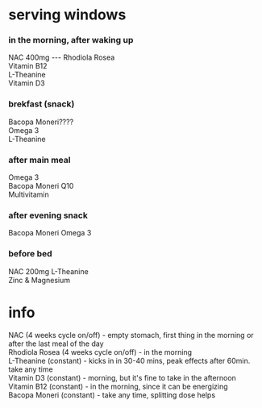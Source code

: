 # serving windows
### in the morning, after waking up
NAC 400mg  --- Rhodiola Rosea  
Vitamin B12  
L-Theanine  
Vitamin D3  
### brekfast (snack)
Bacopa Moneri????  
Omega 3  
L-Theanine  
### after main meal
Omega 3  
Bacopa Moneri
Q10  
Multivitamin  
### after evening snack
Bacopa Moneri
Omega 3  
### before bed
NAC 200mg
L-Theanine  
Zinc & Magnesium  
# info  
NAC (4 weeks cycle on/off) - empty stomach, first thing in the morning or after the last meal of the day  
Rhodiola Rosea (4 weeks cycle on/off) - in the morning  
L-Theanine (constant) - kicks in in 30-40 mins, peak effects after 60min. take any time  
Vitamin D3 (constant) - morning, but it's fine to take in the afternoon  
Vitamin B12 (constant) - in the morning, since it can be energizing  
Bacopa Moneri (constant) - take any time, splitting dose helps
